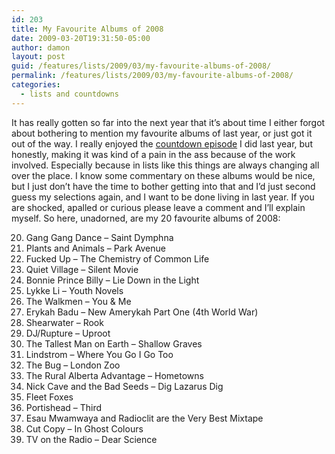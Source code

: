 ```yaml
---
id: 203
title: My Favourite Albums of 2008
date: 2009-03-20T19:31:50-05:00
author: damon
layout: post
guid: /features/lists/2009/03/my-favourite-albums-of-2008/
permalink: /features/lists/2009/03/my-favourite-albums-of-2008/
categories:
  - lists and countdowns
---
```

It has really gotten so far into the next year that it’s about time I either forgot about bothering to mention my favourite albums of last year, or just got it out of the way. I really enjoyed the [countdown episode](http://www.radioslipstream.com/playlists/2008/01/top-25-albums-of-2007/) I did last year, but honestly, making it was kind of a pain in the ass because of the work involved. Especially because in lists like this things are always changing all over the place. I know some commentary on these albums would be nice, but I just don’t have the time to bother getting into that and I’d just second guess my selections again, and I want to be done living in last year. If you are shocked, apalled or curious please leave a comment and I’ll explain myself. So here, unadorned, are my 20 favourite albums of 2008:

20. Gang Gang Dance – Saint Dymphna  
19. Plants and Animals – Park Avenue  
18. Fucked Up – The Chemistry of Common Life  
17. Quiet Village – Silent Movie  
16. Bonnie Prince Billy – Lie Down in the Light  
15. Lykke Li – Youth Novels  
14. The Walkmen – You & Me  
13. Erykah Badu – New Amerykah Part One (4th World War)  
12. Shearwater – Rook  
11. DJ/Rupture – Uproot  
10. The Tallest Man on Earth – Shallow Graves  
9. Lindstrom – Where You Go I Go Too  
8. The Bug – London Zoo  
7. The Rural Alberta Advantage – Hometowns  
6. Nick Cave and the Bad Seeds – Dig Lazarus Dig  
5. Fleet Foxes  
4. Portishead – Third  
3. Esau Mwamwaya and Radioclit are the Very Best Mixtape  
2. Cut Copy – In Ghost Colours  
1. TV on the Radio – Dear Science